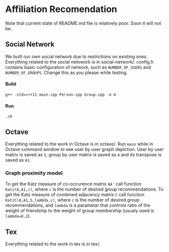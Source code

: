 # Affiliation Recomendation

Note that current state of README.md file is relatively poor. Soon it will not be.

## Social Network
We built our own social network due to restrictions on existing ones. Everything related to the social netowork is in social-network/.
config.h contains basic configuration of network, such as `NUMBER_OF_USERS` and `NUMBER_OF_GROUPS`. Change this as you please while testing.

#### Build
```
g++ -std=c++11 main.cpp Person.cpp Group.cpp -o m
```
#### Run
```
./m
```

## Octave
Everything related to the work in Octave is in octave/. Run `main` while in Octave command window to see user by user graph depiction.
User by user matrix is saved as `S`, group by user matrix is saved as `A` and its transpose is saved as `A1`. 

### Graph proximity model
To get the Katz measure of co-occurence matrix `AA'` call function `Katz(A,A1,c)`, where `c` is the number of desired group recommendations.
To get the Katz measure of combined adjacency matrix `C` call function `KatzC(A,A1,S,lambda,c)`, where `c` is the number of desired group recommendations, and `lambda` is a parametar that controls ratio of the weight of friendship to the weight of group membership (usualy used is `lambda=0.2`).

## Tex
Everything related to the work in tex is in tex/.


